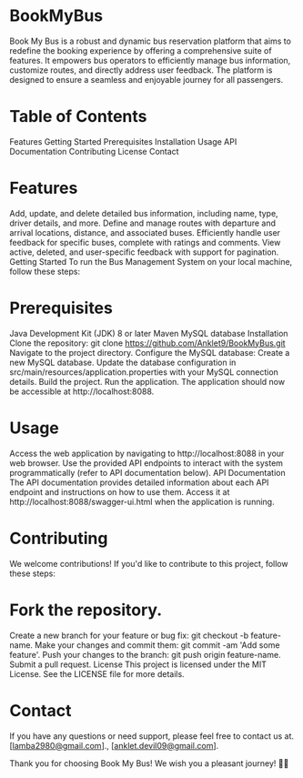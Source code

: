 # BookMyBus

Book My Bus is a robust and dynamic bus reservation platform that aims to redefine the booking experience by offering a comprehensive suite of features. It empowers bus operators to efficiently manage bus information, customize routes, and directly address user feedback. The platform is designed to ensure a seamless and enjoyable journey for all passengers.

# Table of Contents
Features
Getting Started
Prerequisites
Installation
Usage
API Documentation
Contributing
License
Contact

# Features
Add, update, and delete detailed bus information, including name, type, driver details, and more.
Define and manage routes with departure and arrival locations, distance, and associated buses.
Efficiently handle user feedback for specific buses, complete with ratings and comments.
View active, deleted, and user-specific feedback with support for pagination.
Getting Started
To run the Bus Management System on your local machine, follow these steps:

# Prerequisites
Java Development Kit (JDK) 8 or later
Maven
MySQL database
Installation
Clone the repository: git clone https://github.com/Anklet9/BookMyBus.git
Navigate to the project directory.
Configure the MySQL database:
Create a new MySQL database.
Update the database configuration in src/main/resources/application.properties with your MySQL connection details.
Build the project.
Run the application.
The application should now be accessible at http://localhost:8088.

# Usage
Access the web application by navigating to http://localhost:8088 in your web browser.
Use the provided API endpoints to interact with the system programmatically (refer to API documentation below).
API Documentation
The API documentation provides detailed information about each API endpoint and instructions on how to use them. Access it at http://localhost:8088/swagger-ui.html when the application is running.

# Contributing
We welcome contributions! If you'd like to contribute to this project, follow these steps:

# Fork the repository.
Create a new branch for your feature or bug fix: git checkout -b feature-name.
Make your changes and commit them: git commit -am 'Add some feature'.
Push your changes to the branch: git push origin feature-name.
Submit a pull request.
License
This project is licensed under the MIT License. See the LICENSE file for more details.

# Contact
If you have any questions or need support, please feel free to contact us at.[lamba2980@gmail.com]., [anklet.devil09@gmail.com].

Thank you for choosing Book My Bus! We wish you a pleasant journey! 🚌🌟
